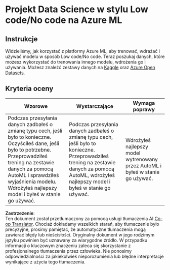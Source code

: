 <!--
CO_OP_TRANSLATOR_METADATA:
{
  "original_hash": "8fdc4a5fd9bc27a8d2ebef995dfbf73f",
  "translation_date": "2025-08-24T22:01:49+00:00",
  "source_file": "5-Data-Science-In-Cloud/18-Low-Code/assignment.md",
  "language_code": "pl"
}
-->
# Projekt Data Science w stylu Low code/No code na Azure ML

## Instrukcje

Widzieliśmy, jak korzystać z platformy Azure ML, aby trenować, wdrażać i używać modelu w sposób Low code/No code. Teraz poszukaj danych, które możesz wykorzystać do trenowania innego modelu, wdrożenia go i używania. Możesz znaleźć zestawy danych na [Kaggle](https://kaggle.com) oraz [Azure Open Datasets](https://azure.microsoft.com/services/open-datasets/catalog?WT.mc_id=academic-77958-bethanycheum&ocid=AID3041109).

## Kryteria oceny

| Wzorowe | Wystarczające | Wymaga poprawy |
|---------|---------------|----------------|
|Podczas przesyłania danych zadbałeś o zmianę typu cech, jeśli było to konieczne. Oczyściłeś dane, jeśli było to potrzebne. Przeprowadziłeś trening na zestawie danych za pomocą AutoML i sprawdziłeś wyjaśnienia modelu. Wdrożyłeś najlepszy model i byłeś w stanie go używać. | Podczas przesyłania danych zadbałeś o zmianę typu cech, jeśli było to konieczne. Przeprowadziłeś trening na zestawie danych za pomocą AutoML, wdrożyłeś najlepszy model i byłeś w stanie go używać. | Wdrożyłeś najlepszy model wytrenowany przez AutoML i byłeś w stanie go używać. |

**Zastrzeżenie**:  
Ten dokument został przetłumaczony za pomocą usługi tłumaczenia AI [Co-op Translator](https://github.com/Azure/co-op-translator). Chociaż dokładamy wszelkich starań, aby tłumaczenie było precyzyjne, prosimy pamiętać, że automatyczne tłumaczenia mogą zawierać błędy lub nieścisłości. Oryginalny dokument w jego rodzimym języku powinien być uznawany za wiarygodne źródło. W przypadku informacji o kluczowym znaczeniu zaleca się skorzystanie z profesjonalnego tłumaczenia przez człowieka. Nie ponosimy odpowiedzialności za jakiekolwiek nieporozumienia lub błędne interpretacje wynikające z użycia tego tłumaczenia.